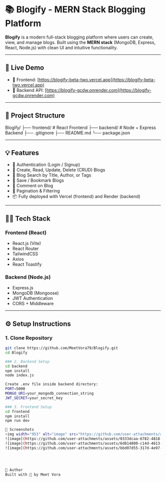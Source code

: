 # 📚 Blogify - MERN Stack Blogging Platform

**Blogify** is a modern full-stack blogging platform where users can create, view, and manage blogs. Built using the **MERN stack** (MongoDB, Express, React, Node.js) with clean UI and intuitive functionality.

---

## 🚀 Live Demo

- 🔗 Frontend: [https://blogify-beta-two.vercel.app](https://blogify-beta-two.vercel.app)
- 🔗 Backend API: [https://blogify-gcdw.onrender.com](https://blogify-gcdw.onrender.com)

---

## 📁 Project Structure
Blogify/
├── frontend/ # React Frontend
├── backend/ # Node + Express Backend
├── .gitignore
├── README.md
└── package.json

---

## 💡 Features

- 🔐 Authentication (Login / Signup)
- 📝 Create, Read, Update, Delete (CRUD) Blogs
- 🔎 Blog Search by Title, Author, or Tags
- 🔖 Save / Bookmark Blogs 
- 💬 Comment on Blog
- 🔄 Pagination & Filtering
- 📦 Fully deployed with Vercel (frontend) and Render (backend)

---

## 🧑‍💻 Tech Stack

### Frontend (React)
- React.js (Vite)
- React Router
- TailwindCSS
- Axios
- React Toastify

### Backend (Node.js)
- Express.js
- MongoDB (Mongoose)
- JWT Authentication
- CORS + Middleware

---

## ⚙️ Setup Instructions

### 1. Clone Repository

```bash
git clone https://github.com/MeetVora79/Blogify.git
cd Blogify

### 2. Backend Setup
cd backend
npm install
node index.js

Create .env file inside backend directory:
PORT=5000
MONGO_URI=your_mongodb_connection_string
JWT_SECRET=your_secret_key

### 3. Frontend Setup
cd frontend
npm install
npm run dev

📸 Screenshots
<img width="953" alt="image" src="https://github.com/user-attachments/assets/f11201e5-0aed-4118-a7a8-86750f884445" />
![image](https://github.com/user-attachments/assets/0333dcaa-6782-4818-88b7-7f34303434c0)
![image](https://github.com/user-attachments/assets/6d814800-c14d-4613-97b7-a505ddb12a43)
![image](https://github.com/user-attachments/assets/bbd07d55-317d-4e97-999d-56cbf82574db)




🤝 Author
Built with 💖 by Meet Vora


